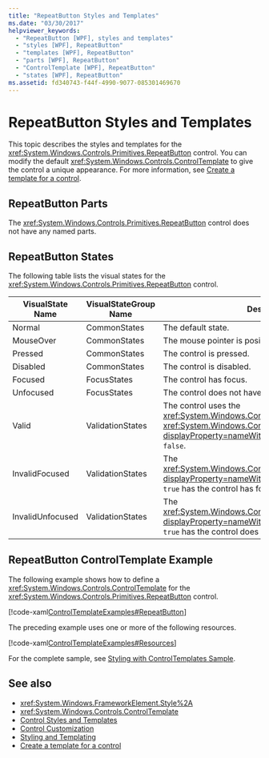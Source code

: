 ```yaml
---
title: "RepeatButton Styles and Templates"
ms.date: "03/30/2017"
helpviewer_keywords:
  - "RepeatButton [WPF], styles and templates"
  - "styles [WPF], RepeatButton"
  - "templates [WPF], RepeatButton"
  - "parts [WPF], RepeatButton"
  - "ControlTemplate [WPF], RepeatButton"
  - "states [WPF], RepeatButton"
ms.assetid: fd340743-f44f-4990-9077-085301469670
---
```


# RepeatButton Styles and Templates

This topic describes the styles and templates for the <xref:System.Windows.Controls.Primitives.RepeatButton> control. You can modify the default <xref:System.Windows.Controls.ControlTemplate> to give the control a unique appearance. For more information, see [Create a template for a control](how-to-create-apply-template.md).

## RepeatButton Parts

The <xref:System.Windows.Controls.Primitives.RepeatButton> control does not have any named parts.

## RepeatButton States

The following table lists the visual states for the <xref:System.Windows.Controls.Primitives.RepeatButton> control.

|VisualState Name|VisualStateGroup Name|Description|
|-|-|-|
|Normal|CommonStates|The default state.|
|MouseOver|CommonStates|The mouse pointer is positioned over the control.|
|Pressed|CommonStates|The control is pressed.|
|Disabled|CommonStates|The control is disabled.|
|Focused|FocusStates|The control has focus.|
|Unfocused|FocusStates|The control does not have focus.|
|Valid|ValidationStates|The control uses the <xref:System.Windows.Controls.Validation> class and the <xref:System.Windows.Controls.Validation.HasError%2A?displayProperty=nameWithType> attached property is `false`.|
|InvalidFocused|ValidationStates|The <xref:System.Windows.Controls.Validation.HasError%2A?displayProperty=nameWithType> attached property is `true` has the control has focus.|
|InvalidUnfocused|ValidationStates|The <xref:System.Windows.Controls.Validation.HasError%2A?displayProperty=nameWithType> attached property is `true` has the control does not have focus.|

## RepeatButton ControlTemplate Example

The following example shows how to define a <xref:System.Windows.Controls.ControlTemplate> for the <xref:System.Windows.Controls.Primitives.RepeatButton> control.

[!code-xaml[ControlTemplateExamples#RepeatButton](~/samples/snippets/csharp/VS_Snippets_Wpf/ControlTemplateExamples/CS/resources/scrollbar.xaml#repeatbutton)]

The preceding example uses one or more of the following resources.

[!code-xaml[ControlTemplateExamples#Resources](~/samples/snippets/csharp/VS_Snippets_Wpf/ControlTemplateExamples/CS/resources/shared.xaml#resources)]

For the complete sample, see [Styling with ControlTemplates Sample](https://github.com/Microsoft/WPF-Samples/tree/master/Styles%20&%20Templates/IntroToStylingAndTemplating).

## See also

- <xref:System.Windows.FrameworkElement.Style%2A>
- <xref:System.Windows.Controls.ControlTemplate>
- [Control Styles and Templates](control-styles-and-templates.md)
- [Control Customization](control-customization.md)
- [Styling and Templating](/dotnet/desktop-wpf/fundamentals/styles-templates-overview)
- [Create a template for a control](how-to-create-apply-template.md)
